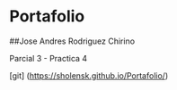 # Portafolio

##Jose Andres Rodriguez Chirino

Parcial 3 - Practica 4

[git] (https://sholensk.github.io/Portafolio/)